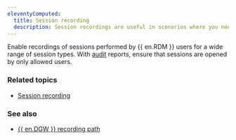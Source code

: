 ```yaml
---
eleventyComputed:
  title: Session recording
  description: Session recordings are useful in scenarios where you need to monitor exactly what happened on the endpoint.
---
```

Enable recordings of sessions performed by {{ en.RDM }} users for a wide range of session types. With [audit](/rdm/windows/concepts/advanced-concepts/logs-reports-audits/) reports, ensure that sessions are opened by only allowed users.

### Related topics
* [Session recording](/rdm/kb/rdm-windows/how-to-articles/session-recording/)

### See also
* [{{ en.DGW }} recording path](/dgw/kb/recording-path/)
